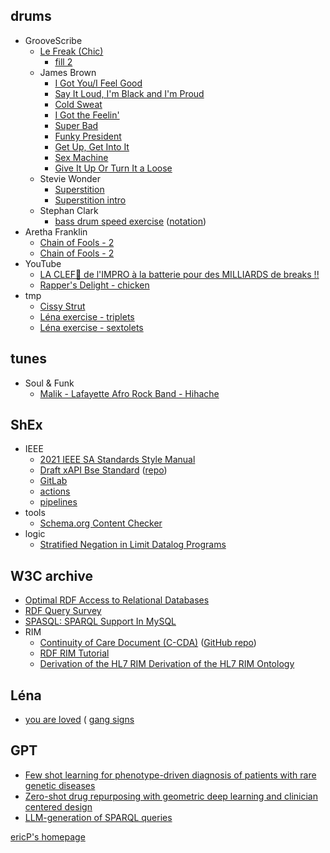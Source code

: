 ## drums
  * GrooveScribe
    * [Le Freak (Chic)](https://www.mikeslessons.com/groove/?Mode=view&TimeSig=4/4&Div=16&Title=Le%20Freak%20(Chic)&Author=ericP&Comments=fill%202&Tempo=120&Measures=4&H=|c-o---xxxxo---xx|xxo---xxxxo---x-|c-o---xxxxo---xx|xxo-------------|&S=|----O-------O---|----O-------O---|----O-------O---|----O--OOOO-O-OO|&K=|o---x-----------|----x---------o-|o---x-----------|----x---------o-|)
      * [fill 2](https://www.mikeslessons.com/groove/?TimeSig=4/4&Div=16&Author=ericP&Comments=fill%202&Tempo=105&Measures=2&H=|c-o---xxxxo---xx|xxo-------------|&S=|----O-------O---|----O--OOOO-O-OO|&K=|o---x-----------|----x---------o-|)
    * James Brown
      * [I Got You/I Feel Good](https://www.mikeslessons.com/groove/?TimeSig=4/4&Div=16&Title=I%20got%20you%2FI%20feel%20good&Author=James%20Brown&Tempo=144&Measures=2&H=|x-o-x-x-x-o-x-x-|x-o-x-x-x-o-----|&S=|----o-------o---|----o-------oo--|&K=|o-----o---o-----|o-o---o---o-----|&T1=|----------------|--------------o-|&T4=|----------------|----------------|)
      * [Say It Loud, I'm Black and I'm Proud](https://www.mikeslessons.com/groove/?TimeSig=4/4&Div=16&Title=Say%20it%20loud%2C%20I%27m%20black%20and%20I%27m%20proud&Author=James%20Brown&Tempo=114&Measures=4&H=|x---x---x---x---|x---x---x---x---|x---x---x---x---|x---x---x---x---|&S=|----o--g-g--o---|----o--g-g--o---|----o--g-g--o---|----o--g-g-go---|&K=|o---------o---o-|o-o-------o---o-|o---------o---o-|o-o-------o---o-|)
      * [Cold Sweat](https://www.mikeslessons.com/groove/?TimeSig=4/4&Div=16&Title=Cold%20sweat&Author=James%20Brown&Tempo=112&Measures=2&H=|c-o-x-x-x-o-x-x-|x-o-x-x-x-o-x-x-|&S=|----o--g------o-|-g--o--g-g--o---|&K=|o-------o-o-----|--o-----o-o---o-|)
      * [I Got the Feelin'](https://www.mikeslessons.com/groove/?TimeSig=4/4&Div=16&Title=I%20got%20the%20feelin%27&Author=James%20Brown&Tempo=138&Measures=2&H=|c-o-x-x-x-o-x-x-|x-o-x-x-x-o-x-x-|&S=|----o-o--g----o-|-g--o--o-g-go--g|&K=|o-o-------o-----|--o-------o--o--|)
      * [Super Bad](https://www.mikeslessons.com/groove/?TimeSig=4/4&Div=16&Title=Super%20bad&Author=James%20Brown&Tempo=125&Measures=4&H=|c-o-x-x-x-o-x-x-|x-o-x-x-x-o-x-x-|s-r-s-r-s-r-s-bb|b-bbb-bbb-bbb-bb|&S=|o-----o--g--o---|------o--g--o---|----o---o---o---|--o-o-og-go---o-|&K=|o---------o---o-|o---------o---o-|o-o---o---o---o-|o-------o---o---|)
      * [Funky President](https://www.mikeslessons.com/groove/?TimeSig=4/4&Div=16&Title=Funky%20president&Author=James%20Brown&Tempo=102&Measures=2&H=|c-x-x-x-x-o-x-x-|x-x-x-x-x-o-x-x-|&S=|----o-------o--g|-g--o-------o--g|&K=|o--o---o-oo-----|o--o---o-oo-----|)
      * [Get Up, Get Into It](https://www.mikeslessons.com/groove/?TimeSig=4/4&Div=16&Title=Get%20up%2C%20get%20into%20it%2C%20get%20involved&Author=James%20Brown&Tempo=108&Measures=2&H=|c-x-x-x-x-o-x-x-|x-x-x-x-x-o-x-x-|&S=|----o--o-g--o---|----o--o-g--o---|&K=|o-o-------o----o|o-o-------o--o-o|)
      * [Sex Machine](https://www.mikeslessons.com/groove/?TimeSig=4/4&Div=16&Title=Sex%20machine&Author=James%20Brown&Tempo=108&Measures=2&H=|c-o-x-xxx-o-x-x-|x-o-x-xxx-o-x-x-|&S=|----o----g--o---|----o----g--o---|&K=|o---------o----o|o-o-------o--o-o|)
      * [Give It Up Or Turn It a Loose](https://www.mikeslessons.com/groove/?TimeSig=4/4&Div=16&Title=Give%20it%20up%20or%20turn%20it%20a%20loose&Author=James%20Brown&Tempo=116&Measures=2&H=|c-x-x-x-x-x-x-x-|c-x-x-x-x-x-x-x-|&S=|----o--g-g-go---|----o--g-g-go---|&K=|o--o------o----o|o--o------o--o-o|)
    * Stevie Wonder
      * [Superstition](https://www.mikeslessons.com/groove/?TimeSig=4/4&Div=16&Title=Superstition&Author=Stevie%20Wonder&Tempo=104&Measures=10&MetronomeFreq=16&H=|----------------|x-x-x-xxxxx-x-xx|x-x-x-xxx-xxxxx-|x-x-x-xxx-xxxxxx|x-x-x-xxx-x-xxxx|x-x-x-xxx-x-xxxx|x-x-x-xxx-x-xxxx|x-x-x-xxx-xxxxxx|x-x-x-xxx-------|c-x-x-xxx-xxx-x-|&S=|--------f---f-OO|----O-------O---|----O-------O---|----O-------O---|----O-------O---|----O-------O---|----O-------O---|----O-------O---|----O-----O-OOOO|----O-------O---|&K=|----------------|o---o---o---o---|o---o---o---o---|o---o---o---o---|o---o---o---o---|o---o---o---o---|o---o---o---o---|o---o---o---o---|o---o---o---o---|o---o---o---o---|)
      * [Superstition intro](https://www.mikeslessons.com/groove/?TimeSig=4/4&Div=16&Title=Superstition&Author=Stevie%20Wonder&Tempo=104&Measures=2&H=|x-x-x-xxxxx-x-xx|x-x-x-xxx-xxxxx-|&S=|----O-------O---|----O-------O---|&K=|o---o---o---o---|o---o---o---o---|)
    * Stephan Clark
      * [bass drum speed exercise](https://www.mikeslessons.com/groove/?Mode=view&TimeSig=4/4&Div=48&Title=bass%20drum%20speed%20exercise&Author=Stephan%20Clark&Comments=https%3A%2F%2Fwww.youtube.com%2Fwatch%3Fv%3Dnvs4T16iP3w&Tempo=70&Measures=8&H=|r-----------s-------r---r-----------s-------r---|r-----------s-------r---r-----------s-------r---|r-----------s-------r---r-----------s-------r---|r-----------s-------r---r-----------s-------r---|r-----------s-------r---r-----------s-------r---|r-----------s-------r---r-----------s-------r---|r-----------s-------r---r-----------s-------r---|r-----------s-------r---r-----------s-------r---|&S=|------------------------------------------------|------------------------------------------------|------------------------------------------------|------------------------------------------------|------------------------------------------------|------------------------------------------------|------------------------------------------------|------------------------------------------------|&K=|o---o---o---o---o---o---o-------o-----------o---|o---o---o---o-------o-------o---o---o-------o---|o-------o-------o-------o-------o-------o-------|o-------o---o-------o---o-----------------------|o-----------o---o---o---o-------o-----------o---|----o---o-------o---o---o-----------o-------o---|o-----------o-------o---o-------o-------o-------|o---o---o---o---o---o---o-----------------------|) ([notation](https://s3.amazonaws.com/kajabi-storefronts-production/file-uploads/sites/111198/downloads/40d35fa-43b4-8ee1-07a-c3f3783453f_Chapin-Style_Kick_Exercise_correct_.pdf))
  * Aretha Franklin
    * [Chain of Fools - 2](https://www.mikeslessons.com/groove/?Mode=view&TimeSig=4/4&Div=16&Title=Chain%20of%20Fools%20-%202&Author=Aretha%20Franklin&Tempo=115&Measures=4&H=|x-x-x-x-x-x-x-x-|x-x-x-x-x-x-x-x-|x-x-x-x-x-x-x-x-|x-x-x-x---------|&S=|----o---------o-|----o-------o---|----o---------o-|----o---o-ooo-oo|&K=|o-------o-o-o---|--o-----o-o---o-|o-------o-o-o---|--o-------------|)
    * [Chain of Fools - 2](https://www.mikeslessons.com/groove/?TimeSig=4/4&Div=16&Title=Chain%20of%20Fools%20-%202&Author=Aretha%20Franklin&Tempo=112&Measures=2&H=|xxxx-xxxxxxx-xxx|xxxx-xxxxxxx-xxx|&S=|----O-------O---|----O-------O---|&K=|o---o---o------o|o-------o-------|)
  * YouTube
    * [LA CLEF🔐 de l'IMPRO à la batterie pour des MILLIARDS de breaks !!](https://www.youtube.com/watch?v=-UrHDeOXNpA)
    * [Rapper's Delight - chicken](https://www.youtube.com/clip/Ugkx2PJsdnDdalpKRJJZxyvtt7N2Fqjnve8S)
  * tmp
    * [Cissy Strut](https://www.mikeslessons.com/groove/?TimeSig=4/4&Div=16&Title=Cissy%20Strut%20-%20A&Author=Zigaboo&Comments=ref%3A%20https%3A%2F%2Fwww.youtube.com%2Fwatch%3Fv%3DCmhJemgiaRU%20&Tempo=90&Swing=25&Measures=1&H=|-xx-x--x-xx-x-x-|&S=|----O-------O-O-|&K=|o--o-o--oo-o-o--|&T1=|----------------|&T4=|----------------|&Stickings=|----------------|)
    * [Léna exercise - triplets](https://www.mikeslessons.com/groove/?TimeSig=4/4&Div=48&Title=%20L%C3%A9na%20exercice&Author=Fred%20Mariani&Comments=triplets&Tempo=115&Measures=2&H=|x-----------------------------------x-----------|------------x-----------------------o-----------|&S=|----o---o---------------o-------------------o---|o-------o---------------o-----------------------|&K=|------------o---o-------------------------------|--------------------o---------------------------|&T1=|------------------------------------------------|------------------------------------------------|&T4=|--------------------o---------------------------|------------------------------------------------|&Stickings=|------------------------------------------------|------------------------------------------------|)
    * [Léna exercise - sextolets](https://www.mikeslessons.com/groove/?TimeSig=4/4&Div=48&Title=%20L%C3%A9na%20exercice&Author=Fred%20Mariani&Comments=sextolets&Tempo=57&Measures=1&H=|x-----------------x-----------x-----------o-----|&S=|--o-o-----o-o---------o-o---o-------o-----------|&K=|------o-o-------------------------o-------------|&T1=|------------------------------------------------|&T4=|------------------------------------------------|&Stickings=|------------------------------------------------|)

## tunes
  * Soul & Funk
    * [Malik - Lafayette Afro Rock Band - Hihache](https://www.youtube.com/watch?v=A3ckIovZRwk)

## ShEx
  * IEEE
    * [2021 IEEE SA Standards Style Manual](https://mentor.ieee.org/myproject/Public/mytools/draft/styleman.pdf)
    * [Draft xAPI Bse Standard](https://xapi.ieee-saopen.org/standard/) ([repo](https://opensource.ieee.org/xapi/xapi-base-standard-documentation))
    * [GitLab](https://opensource.ieee.org/users/sign_in)
    * [actions](https://opensource.ieee.org/d-fip/d-fip.ieee-saopen.org/-/blob/main/.gitlab-ci.yml)
    * [pipelines](https://opensource.ieee.org/d-fip/d-fip.ieee-saopen.org/-/pipelines)
  * tools
    * [Schema.org Content Checker](https://google.github.io/schemarama/demo/shapes.html#ValidSchemaRecipe)
  * logic
    * [Stratified Negation in Limit Datalog Programs](https://www.ijcai.org/proceedings/2018/0259.pdf)

## W3C archive
  * [Optimal RDF Access to Relational Databases](https://www.w3.org/2004/04/30-RDF-RDB-access/)
  * [RDF Query Survey](https://www.w3.org/2001/11/13-RDF-Query-Rules/)
  * [SPASQL: SPARQL Support In MySQL](https://www.w3.org/2005/05/22-SPARQL-MySQL/XTech)
  * RIM
    * [Continuity of Care Document (C-CDA)](https://www.w3.org/2013/C-CDA/IJ.xml) ([GitHub repo](https://github.com/w3c/hcls-ccda-rdf/blob/master/src/IJ.xml))
    * [RDF RIM Tutorial](https://www.w3.org/2013/HCLS-tutorials/RIM/#(1))
    * [Derivation of the HL7 RIM Derivation of the HL7 RIM
Ontology](https://www.w3.org/wiki/images/c/cf/HCLS%24%24ClinicalObservationsInteroperability%24%24RIMRDFOWL%24BasicRIMTutorial.pdf)

## Léna
  * [you are loved](https://www.smbc-comics.com/comic/you-are-loved)
  ( [gang signs](https://www.smbc-comics.com/comic/gang-signs)

## GPT
  * [Few shot learning for phenotype-driven diagnosis of patients with rare genetic diseases](https://github.com/mims-harvard/SHEPHERD?tab=readme-ov-file)
  * [Zero-shot drug repurposing with geometric deep learning and clinician centered design](https://www.medrxiv.org/content/10.1101/2023.03.19.23287458v2)
  * [LLM-generation of SPARQL queries](https://hackmd.io/sZKqqmCUR4yGL0pf-g7vhw)

[ericP's homepage][ericPHomePage]

[ericPHomePage]: .
